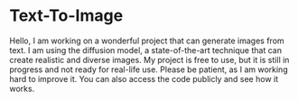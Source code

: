 # Text-To-Image 

Hello, I am working on a wonderful project that can generate images from text. 
I am using the diffusion model, a state-of-the-art technique that can create realistic and diverse images. 
My project is free to use, but it is still in progress and not ready for real-life use. Please be patient, 
as I am working hard to improve it. You can also access the code publicly and see how it works.
